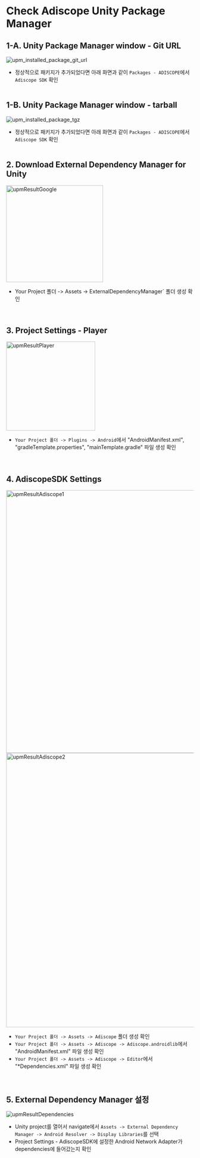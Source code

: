 # Check Adiscope Unity Package Manager

## 1-A. Unity Package Manager window - Git URL
![upm_installed_package_git_url](https://github.com/adiscope/Adiscope-Unity-UPM/assets/60415962/551f2489-39a0-4dd8-9538-d94dd4a49f19)<br/>
- 정상적으로 패키지가 추가되었다면 아래 화면과 같이 `Packages - ADISCOPE`에서 `Adiscope SDK` 확인
<br/><br/>

## 1-B. Unity Package Manager window - tarball
![upm_installed_package_tgz](https://github.com/adiscope/Adiscope-Unity-UPM/assets/60415962/6eac4eff-c1e8-4636-8968-58b4203b47ea)<br/>
- 정상적으로 패키지가 추가되었다면 아래 화면과 같이 `Packages - ADISCOPE`에서 `Adiscope SDK` 확인
<br/><br/>

## 2. Download External Dependency Manager for Unity
<img width="260" alt="upmResultGoogle" src="https://github.com/adiscope/Adiscope-Unity-UPM/assets/60415962/2246d76a-9354-4ef4-ba50-a40e90b6b33e"><br/>
- Your Project 폴더 -> Assets -> ExternalDependencyManager` 폴더 생성 확인
<br/><br/><br/>

## 3. Project Settings - Player
<img width="239" alt="upmResultPlayer" src="https://github.com/adiscope/Adiscope-Unity-UPM/assets/60415962/5dd3b4cf-dc9d-49b6-9130-8f4a2973be3d"><br/>
- `Your Project 폴더 -> Plugins -> Android`에서 "AndroidManifest.xml", "gradleTemplate.properties", "mainTemplate.gradle" 파일 생성 확인
<br/><br/><br/>

## 4. AdiscopeSDK Settings
<img width="705" alt="upmResultAdiscope1" src="https://github.com/adiscope/Adiscope-Unity-UPM/assets/60415962/933f69d1-5829-4971-ad50-13c87a716079"><br/>
<img width="736" alt="upmResultAdiscope2" src="https://github.com/adiscope/Adiscope-Unity-UPM/assets/60415962/028ab3a6-cba2-4828-9599-6ab4ece48c8d"><br/>
- `Your Project 폴더 -> Assets -> Adiscope` 폴더 생성 확인<br/>
- `Your Project 폴더 -> Assets -> Adiscope -> Adiscope.androidlib`에서 "AndroidManifest.xml" 파일 생성 확인<br/>
- `Your Project 폴더 -> Assets -> Adiscope -> Editor`에서 "*Dependencies.xml" 파일 생성 확인
<br/><br/><br/>

## 5. External Dependency Manager 설정
![upmResultDependencies](https://github.com/adiscope/Adiscope-Unity-UPM/assets/60415962/f76f4625-c05d-4829-93b8-254568ed88f1)<br/>
- Unity project를 열어서 navigate에서 `Assets -> External Dependency Manager -> Android Resolver -> Display Libraries`를 선택<br/>
- Project Settings - AdiscopeSDK에 설정한 Android Network Adapter가 dependencies에 들어갔는지 확인
<br/>
